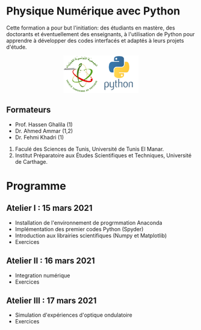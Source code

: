 # Physique Numérique avec Python

Cette formation a pour but l'initiation: des étudiants en mastère, des doctorants et éventuellement des enseignants, à l'utilisation de Python pour apprendre à développer des codes interfacés et adaptés à leurs projets d'étude. 

 <center>
 <img src="logo_python.png" width="200"
     height="100">
</center>

## Formateurs

* Prof. Hassen Ghalila (1)
* Dr. Ahmed Ammar (1,2)
* Dr. Fehmi Khadri (1)

1. Faculé des Sciences de Tunis, Université de Tunis El Manar.
2. Institut Préparatoire aux Études Scientifiques et Techniques, Université de Carthage.
# Programme
## Atelier I : 15 mars 2021
* Installation de l'environnement de progrmmation Anaconda
* Implémentation des premier codes Python (Spyder)
* Introduction aux librairies scientifiques (Numpy et Matplotlib)
* Exercices
 
## Atelier II : 16 mars 2021
* Integration numérique
* Exercices

## Atelier III : 17 mars 2021
* Simulation d'expériences d'optique ondulatoire
* Exercices


